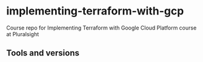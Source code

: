 # implementing-terraform-with-gcp
Course repo for Implementing Terraform with Google Cloud Platform course at Pluralsight

## Tools and versions
